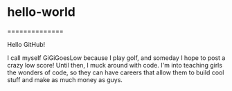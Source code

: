 # hello-world
==============


Hello GitHub!

I call myself GiGiGoesLow because I play golf, and someday I hope to post a crazy low score!
Until then, I muck around with code. I'm into teaching girls the wonders of code, so they can
have careers that allow them to build cool stuff and make as much money as guys.
